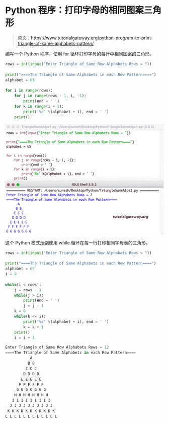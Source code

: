 # Python 程序：打印字母的相同图案三角形

> 原文：<https://www.tutorialgateway.org/python-program-to-print-triangle-of-same-alphabets-pattern/>

编写一个 Python 程序，使用 for 循环打印字母的每行中相同图案的三角形。

```py
rows = int(input("Enter Triangle of Same Row Alphabets Rows = "))

print("====The Triangle of Same Alphabets in each Row Pattern====")
alphabet = 65

for i in range(rows):
    for j in range(rows - 1, i, -1):
        print(end = ' ')
    for k in range(i + 1):
        print('%c' %(alphabet + i), end = ' ')
    print()
```

![Python Program to Print Triangle of Same Alphabets Pattern](img/8f148bbff47cefaeafd8f49002f07611.png)

这个 Python 模式[示例](https://www.tutorialgateway.org/python-programming-examples/)使用 while 循环在每一行打印相同字母表的三角形。

```py
rows = int(input("Enter Triangle of Same Row Alphabets Rows = "))

print("====The Triangle of Same Alphabets in each Row Pattern====")
alphabet = 65
i = 0

while(i < rows):
    j = rows - 1
    while(j > i):
        print(end = ' ')
        j = j - 1
    k = 0
    while(k <= i):
        print('%c' %(alphabet + i), end = ' ')
        k = k + 1
    print()
    i = i + 1
```

```py
Enter Triangle of Same Row Alphabets Rows = 12
====The Triangle of Same Alphabets in each Row Pattern====
           A 
          B B 
         C C C 
        D D D D 
       E E E E E 
      F F F F F F 
     G G G G G G G 
    H H H H H H H H 
   I I I I I I I I I 
  J J J J J J J J J J 
 K K K K K K K K K K K 
L L L L L L L L L L L L 
```